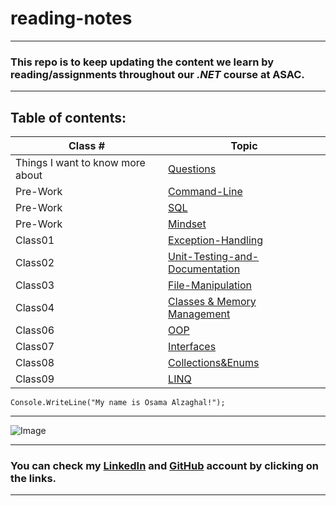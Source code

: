 # reading-notes
---
### This repo is to keep updating the content we learn by reading/assignments throughout our *.NET* course at ASAC.
---
## Table of contents:
| Class # | Topic |
| ----------- | ----------- |
| Things I want to know more about | [Questions](./Topics/Questions) |
| Pre-Work | [Command-Line](./Topics/Command-Line) |
| Pre-Work | [SQL](./Topics/SQL) |
| Pre-Work | [Mindset](./Topics/Mindset) |
| Class01 | [Exception-Handling](./Topics/Exception&#32;Handling) |
| Class02 | [Unit-Testing-and-Documentation](./Topics/Unit-Testing-and-Documentation) |
| Class03 | [File-Manipulation](./Topics/File&#32;Manipulation-System.IO) |
| Class04 | [Classes & Memory Management](./Topics/Classes&#32;&&#32;Memory&#32;Management) |
| Class06 | [OOP](./Topics/OOP) |
| Class07 | [Interfaces](./Topics/Interfaces) |
| Class08 | [Collections&Enums](./Topics/Collections&Enums) 
| Class09 | [LINQ](./Topics/LINQ)

``` 
Console.WriteLine("My name is Osama Alzaghal!");

```
---

![Image](https://intaj.net/wp-content/uploads/2020/08/ASAC-Bilingual-1024x220.png)

---

### **You can check my [LinkedIn](https://www.linkedin.com/in/osama-al-zaghal-374732217/) and  [GitHub](https://github.com/OsamaAlzaghal) account by clicking on the links.**

---
